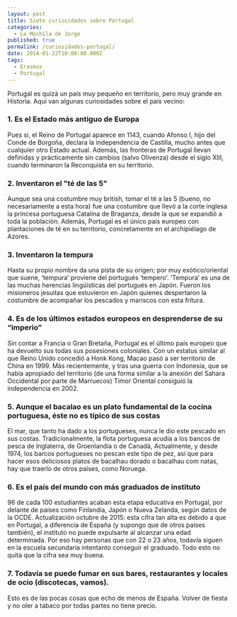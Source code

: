 ```yaml
---
layout: post
title: Siete curiosidades sobre Portugal
categories:
  - La Mochila de Jorge
published: true
permalink: /curiosidades-portugal/
date: 2014-01-22T10:00:00.000Z
tags:
  - Erasmus
  - Portugal
---
```

Portugal es quizá un país muy pequeño en territorio, pero muy grande en Historia. Aquí van algunas curiosidades sobre el país vecino:

### 1. Es el Estado más antiguo de Europa
Pues si, el Reino de Portugal aparece en 1143, cuando Afonso I, hijo del Conde de Borgoña, declara la independencia de Castilla, mucho antes que cualquier otro Estado actual. Además, las fronteras de Portugal llevan definidas y prácticamente sin cambios (salvo Olivenza) desde el siglo XIII, cuando terminaron la Reconquista en su territorio.

### 2. Inventaron el "té de las 5"
Aunque sea una costumbre muy british, tomar el té a las 5 (bueno, no necesariamente a esta hora) fue una costumbre que llevó a la corte inglesa la princesa portuguesa Catalina de Braganza, desde la que se expandió a toda la población. Además, Portugal es el único país europeo con plantaciones de té en su territorio, concretamente en el archipiélago de Azores.

### 3. Inventaron la tempura
Hasta su propio nombre da una pista de su origen; por muy exótico/oriental que suene, ‘tempura’ proviene del portugués ‘tempero’. ‘Tempura’ es una de las muchas herencias lingüísticas del portugués en Japón. Fueron los misioneros jesuitas que estuvieron en Japón quienes despertaron la costumbre de acompañar los pescados y mariscos con esta fritura.

### 4. Es de los últimos estados europeos en desprenderse de su “imperio”
Sin contar a Francia o Gran Bretaña, Portugal es el último país europeo que ha devuelto sus todas sus posesiones coloniales. Con un estatus similar al que Reino Unido concedió a Honk Kong, Macao pasó a ser territorio de China en 1999. Más recientemente, y tras una guerra con Indonesia, que se había apropiado del territorio (de una forma similar a la anexión del Sahara Occidental por parte de Marruecos) Timor Oriental consiguió la independencia en 2002.

### 5. Aunque el bacalao es un plato fundamental de la cocina portuguesa, éste no es típico de sus costas
El mar, que tanto ha dado a los portugueses, nunca le dio este pescado en sus costas. Tradicionalmente, la flota portuguesa acudía a los bancos de pesca de Inglaterra, de Groenlandia o de Canadá, Actualmente, y desde 1974, los barcos portugueses no pescan este tipo de pez, así que para hacer esos deliciosos platos de bacalhau dorado o bacalhau com natas, hay que traerlo de otros países, como Noruega.

### 6. Es el país del mundo con más graduados de instituto
96 de cada 100 estudiantes acaban esta etapa educativa en Portugal, por delante de países como Finlandia, Japón o Nueva Zelanda, según datos de la OCDE. Actualización octubre de 2015: esta cifra tan alta es debido a que en Portugal, a diferencia de España (y supongo que de otros países también), el instituto no puede expulsarte al alcanzar una edad determinada. Por eso hay personas que con 22 o 23 años, todavía siguen en la escuela secundaria intentanto conseguir el graduado. Todo esto no quita que la cifra sea muy buena.

### 7. Todavía se puede fumar en sus bares, restaurantes y locales de ocio (discotecas, vamos).
Esto es de las pocas cosas que echo de menos de España. Volver de fiesta y no oler a tabaco por todas partes no tiene precio.
